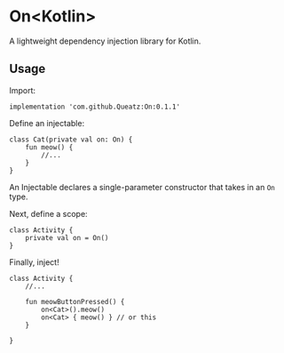 On&lt;Kotlin&gt;
================

A lightweight dependency injection library for Kotlin.

Usage
-----

Import:

    implementation 'com.github.Queatz:On:0.1.1'

Define an injectable:

    class Cat(private val on: On) {
        fun meow() {
            //...
        }
    }

An Injectable declares a single-parameter constructor that takes in an `On` type.

Next, define a scope:

    class Activity {
        private val on = On()
    }

Finally, inject!

    class Activity {
        //...

        fun meowButtonPressed() {
            on<Cat>().meow()
            on<Cat> { meow() } // or this
        }

    }

